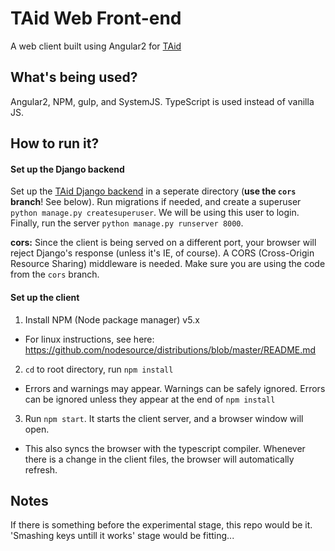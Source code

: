# TAid Web Front-end
A web client built using Angular2 for [TAid](https://github.com/UTAid/TAidBackend)

## What's being used?

Angular2, NPM, gulp, and SystemJS. TypeScript is used instead of vanilla JS.

## How to run it?

#### Set up the Django backend

Set up the [TAid Django backend](https://github.com/UTAid/TAidBackend/tree/cors)
in a seperate directory (**use the `cors` branch**! See below). Run migrations if
needed, and create a superuser `python manage.py createsuperuser`. We will be
using this user to login. Finally, run the server `python manage.py runserver 8000`.

**cors:** Since the client is being served on a different port, your browser
will reject Django's response (unless it's IE, of course). A CORS (Cross-Origin
Resource Sharing) middleware is needed. Make sure you are using the code from
the `cors` branch.

#### Set up the client

1. Install NPM (Node package manager) v5.x
  * For linux instructions, see here: https://github.com/nodesource/distributions/blob/master/README.md

2. `cd` to root directory, run `npm install`
  * Errors and warnings may appear. Warnings can be safely ignored. Errors can
  be ignored unless they appear at the end of `npm install`

3. Run `npm start`. It starts the client server, and a browser window will open.
  * This also syncs the browser with the typescript compiler. Whenever there is
  a change in the client files, the browser will automatically refresh.

## Notes

If there is something before the experimental stage, this repo would be it.
'Smashing keys untill it works' stage would be fitting...
